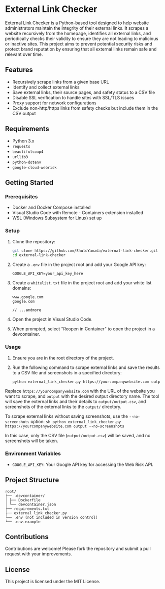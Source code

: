 # External Link Checker

External Link Checker is a Python-based tool designed to help website administrators maintain the integrity of their external links. It scrapes a website recursively from the homepage, identifies all external links, and periodically checks their validity to ensure they are not leading to malicious or inactive sites. This project aims to prevent potential security risks and protect brand reputation by ensuring that all external links remain safe and relevant over time.

## Features

- Recursively scrape links from a given base URL
- Identify and collect external links
- Save external links, their source pages, and safety status to a CSV file
- Disable SSL verification to handle sites with SSL/TLS issues
- Proxy support for network configurations
- Exclude non-http/https links from safety checks but include them in the CSV output

## Requirements

- Python 3.x
- `requests`
- `beautifulsoup4`
- `urllib3`
- `python-dotenv`
- `google-cloud-webrisk`

## Getting Started

### Prerequisites
- Docker and Docker Compose installed
- Visual Studio Code with Remote - Containers extension installed
- WSL (Windows Subsystem for Linux) set up

### Setup
1. Clone the repository:
    ```sh
    git clone https://github.com/ShutoYamada/external-link-checker.git
    cd external-link-checker
    ```

2. Create a `.env` file in the project root and add your Google API key:
    ```plaintext
    GOOGLE_API_KEY=your_api_key_here
    ```

3. Create a `whitelist.txt` file in the project root and add your white list domains:
    ```plaintext
    www.google.com
    google.com

    // ...andmore
    ```

4. Open the project in Visual Studio Code.

5. When prompted, select "Reopen in Container" to open the project in a devcontainer.

### Usage
1. Ensure you are in the root directory of the project.

2. Run the following command to scrape external links and save the results to a CSV file and screenshots in a specified directory:
    ```sh
    python external_link_checker.py https://yourcompanywebsite.com output
    ```

Replace `https://yourcompanywebsite.com` with the URL of the website you want to scrape, and `output` with the desired output directory name. The tool will save the external links and their details to `output/output.csv`, and screenshots of the external links to the `output/` directory.

To scrape external links without saving screenshots, use the `--no-screenshots` option:
    ```sh
    python external_link_checker.py https://yourcompanywebsite.com output --no-screenshots
    ```

In this case, only the CSV file (`output/output.csv`) will be saved, and no screenshots will be taken.

### Environment Variables
- `GOOGLE_API_KEY`: Your Google API key for accessing the Web Risk API.

## Project Structure
```
root/
├── .devcontainer/
│ ├── Dockerfile
│ └── devcontainer.json
├── requirements.txt
├── external_link_checker.py
└── .env (not included in version control)
└── .env.example
```

## Contributions
Contributions are welcome! Please fork the repository and submit a pull request with your improvements.

## License
This project is licensed under the MIT License.